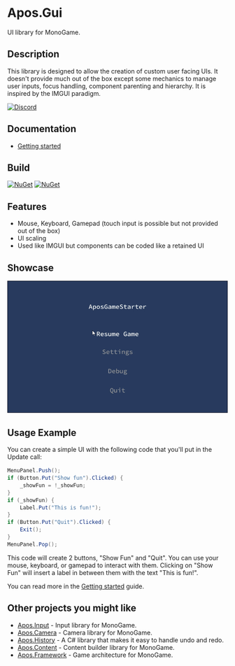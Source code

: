 # Apos.Gui
UI library for MonoGame.

## Description

This library is designed to allow the creation of custom user facing UIs. It doesn't provide much out of the box except some mechanics to manage user inputs, focus handling, component parenting and hierarchy. It is inspired by the IMGUI paradigm.

[![Discord](https://img.shields.io/discord/355231098122272778.svg)](https://discord.gg/N9t26Uv)

## Documentation

* [Getting started](https://apostolique.github.io/Apos.Gui/getting-started/)

## Build

[![NuGet](https://img.shields.io/nuget/v/Apos.Gui.svg)](https://www.nuget.org/packages/Apos.Gui/) [![NuGet](https://img.shields.io/nuget/dt/Apos.Gui.svg)](https://www.nuget.org/packages/Apos.Gui/)

## Features

* Mouse, Keyboard, Gamepad (touch input is possible but not provided out of the box)
* UI scaling
* Used like IMGUI but components can be coded like a retained UI

## Showcase

![Apos.GUI Showcase](Images/Showcase.gif)

## Usage Example

You can create a simple UI with the following code that you'll put in the Update call:

```csharp
MenuPanel.Push();
if (Button.Put("Show fun").Clicked) {
    _showFun = !_showFun;
}
if (_showFun) {
    Label.Put("This is fun!");
}
if (Button.Put("Quit").Clicked) {
    Exit();
}
MenuPanel.Pop();
```

This code will create 2 buttons, "Show Fun" and "Quit". You can use your mouse, keyboard, or gamepad to interact with them. Clicking on "Show Fun" will insert a label in between them with the text "This is fun!".

You can read more in the [Getting started](https://apostolique.github.io/Apos.Gui/getting-started/) guide.

## Other projects you might like

* [Apos.Input](https://github.com/Apostolique/Apos.Input) - Input library for MonoGame.
* [Apos.Camera](https://github.com/Apostolique/Apos.Camera) -  Camera library for MonoGame.
* [Apos.History](https://github.com/Apostolique/Apos.History) - A C# library that makes it easy to handle undo and redo.
* [Apos.Content](https://github.com/Apostolique/Apos.Content) - Content builder library for MonoGame.
* [Apos.Framework](https://github.com/Apostolique/Apos.Framework) - Game architecture for MonoGame.
